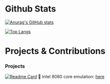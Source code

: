 # Github Stats

[![Anurag's GitHub stats](https://github-readme-stats.vercel.app/api?username=cdunku&show_icons=true&theme=github_dark)](https://github.com/anuraghazra/github-readme-stats)

[![Top Langs](https://github-readme-stats.vercel.app/api/top-langs/?username=cdunku&show_icons=true&theme=github_dark)](https://github.com/anuraghazra/github-readme-stats)


# Projects & Contributions

### Projects

[![Readme Card](https://github-readme-stats.vercel.app/api/pin/?username=cdunku&repo=github-readme-stats&theme=github_dark)](https://github.com/cdunku/8080)
🎁 Intel 8080 core emulation: [here](https://github.com/cdunku/8080)
